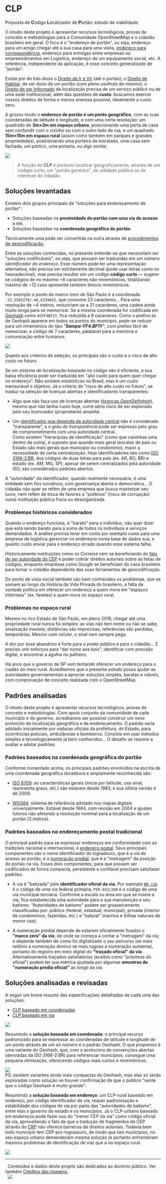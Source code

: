 # CLP

Proposta de **C**ódigo **L**ocalizador de **P**ortão:  estudo de viabilidade.

O intuito deste projeto é apresentar recursos tecnológicos, provas de conceito e metodologias para a Comunidade OpenStreetMap e o cidadão brasileiro em geral. O foco é o "endereço de portão", ou seja, endereço para um amigo chegar até a sua casa para uma visita, [endereço para correspondência](https://schema.org/PostalAddress), endereço para entregas entre empresas ou empreendimentos em Logística, endereço de um equipamento social, etc. A referência, independente da aplicação, é esse conceito generalizado de "portão".

Existe por de trás disso o [Direito de Ir e Vir](http://www.conteudojuridico.com.br/artigo,direito-de-ir-e-vir-na-sociedade-brasileira,53479.html) (até o portão); o [Direito de Habitar](https://pt.wikipedia.org/wiki/Direito_%C3%A0_moradia), de ser dono de um portão (com pleno usufruto do mesmo); o [Direito de ser Informado](https://pt.wikipedia.org/wiki/Direito_da_informa%C3%A7%C3%A3o#Direito_%C3%A0_informa%C3%A7%C3%A3o) da localização precisa de um serviço público ou de uma sede institucional; além das questões de **custo**: buscamos exercer nossos direitos de forma o menos onerosa possível, idealmente a custo zero.

A grosso modo o **endereço de portão é um ponto geográfico**, com as suas coordenadas de latitude e longitude, e com uma certa resolução: um quadrado de **3m×3m em espaço urbano**, posicionando uma porta de casa sem confundir com o vizinho ou com o outro lado da rua; e um quadrado **15m×15m em espaço rural** (assim como também em parques e grandes propriedades), posicionando uma porteira de estratada, uma casa sem fachada, um pórtico, uma portaria, ou algo similar.

![](assets/ilustra-escalas01.jpg)

> A função do **CLP** é portanto localizar geograficamente, através de um códigio curto, um "portão genérico", de utilidade pública ou de interesse do cidadão.

## Soluções levantadas

Existem dois grupos principais de "soluções para endereçamento de portão":
* Soluções baseadas na **proximidade do portão com uma via de acesso** a ele.
* Soluções baseadas na **coordenada geográfica do portão**.

Tecnicamente uma pode ser convertida na outra através de [procedimentos de geocodificação](https://en.wikipedia.org/wiki/Geocoding#Geocoding_process).

Entre as soluções conhecidas, no presente entende-se que necessitam ser "soluções codificáveis", ou seja, que possam ser traduzidas em um *número identificador do endereço*. Esse número pode ter uma representação alternativa, não precisa ser estritamente decimal (pode usar letras como no heaxadecimal), mas precisa resultar em um código **código curto** &mdash;  sugere-se códigios de no máximo ~6 caracteres não-mnemônicos, totalizando máximo de ~12 caso  apresente também blocos mnemônicos.

Por exemplo o ponto do marco-zero de São Paulo é a coordenada `-23,5503270/-46,6339431`, que consome 23 caracteres... Para uma resolução de ~4 metros, reduziriam-se a 21 caracteres, uma cadeia ainda muito longa para se memorizar. Se a mesma coordenada for codificada em [Geohash](https://en.wikipedia.org/wiki/Geohash) como `6GYF4BF1Y`, fica reduzida a 9 caracteres. Como o prefixo `6G` de Geohash aparece em todos os pontos do município, pode-se reduzir para um mnemônico do tipo _"**Sampa-YF4.BF1Y**"_, com prefixo fácil de memorizar, e código de 7 caracteres,  palatável para a memória e comunicação entre humanos.

![](assets/marcoZeroSP.png)

Quanto aos critérios de seleção, os principais são o custo e o risco de alto custo no futuro.

Se um  *sistema de localização baseada no código* não é eficiente, a sua  baixa eficiência pode ser traduzida em "alto custo para quem quer chegar no endereço". Não existem estatísticas no Brasil, mas é um custo mensurável e objetivo. Já o  critério de "risco de alto custo no futuro", se traduz na seleção de licenças abertas e identificadores transparentes:

* Algo que não faça uso de licenças abertas ([licenças _OpenDefinitoin_](https://opendefinition.org/od/2.0/pt-br/)), mesmo que não tenha custo hoje, corre sério risco de ser explorado pelo seu licenciador (proprietário) amanhã.

* Um [identificador que dependa de autoridade central](https://doi.org/10.5281/zenodo.159004) não é considerado "transparente", e o *grau de transparência* pode ser expresso pelo grau de comprometimento com uma autoridade central. <br/>Como existem "hierarquias de identificação" (como que caixinhas uma dentro da outra), é suposto que quando mais geral (escalas de país ou Estado são mais gerais que município ou condomínio), maior a necessidade de certa centralização. Hoje identificadores tais como [ISO 3166-2:BR](https://en.wikipedia.org/wiki/ISO_3166-2:BR), dos códigos de duas letras para país (ex. AR, BO, BR) e estado (ex. AM, MG, SP), apesar de serem centralizados pela autoridade ISO, são considerados padrões abertos.

A "autoridade" do identificador, quando realmente necessária, é uma entidade sem fins lucrativos, com governança aberta e democrática... O cidadão não quer se refém de uma empresa que busca maximizar seu lucro, nem refém de troca de favores a "políticos" (risco de corrupção)  numa instituição pública fraca ou desorganizada.

### Problemas históricos considerados

Quando o endereço funciona, é "barato" para o indivíduo, não quer dizer que está sendo barato para a soma de todos os indivíduos e serviços demandados. A análise precisa levar em conta por exemplo custa para uma empresa de logística gerenciar os endereços numa base de dados sua, e quanto custo enviar para o endereço errado quando esse sistema falha.

Historicamente instituições como os Correios vem se beneficiando do [fato de ser autoridade do CEP](https://pt.stackoverflow.com/a/63936/4186) e poder cobrar direitos autoriais sobre as listas de códigos, enquanto empresas como Google se beneficiam do caos brasileiro para tornar o cidadão dependente das suas ferramentas de geocodificação.

Do ponto de vista social também são bem conhecidos os problemas, que se somam ao longo da História da Vida Privada do brasilerio, a falta de vontade politica em oferecer um endereço a quem mora em "espaços informais" (ex. favelas) e quem mora no espaço rural.

### Problemas no espaço rural

Mesmo no rico Estado de São Paulo, em pleno 2018, chegar até uma propriedade rural nunca foi simples: as vias não tem nome ou não se sabe, sinalização inexiste; distâncias são imprecisas, referências são perdidas, temporárias. Mesmo com celular, o sinal nem sempre pega.

A dor por esse abandono  é forte para o poder público e para o cidadão... É preciso unir esforços para "dar nome aos bois", identificar com precisão digital, e encontrar a agulha no palheiro.

Há anos que o governo de SP vem tentando oferecer um endereço para o ciadão do meio rural. Acreditamos que o presente estudo possa ajudar as autoridades governamentais a apreciar soluções simples, baratas e viáveis, com  comprovação de conceito realizada com o OpenStreetMap.

## Padrões analisadas

O intuito deste projeto é apresentar recursos tecnológicos, provas de conceito e metodologias. Com apoio conjunto da  comunidade de cada município e do governo, acreditamos  ser possível construir um novo protocolo de localização geográfica e de endereçamento. O padrão seria adotado inicialmente por viaturas oficiais da prefeitura, do Estado, para ocorrências policiais, ambulâncias e bombeiros. Consiste em usar métodos simples e tecnologicamente já bem conhecidos... O desafio  se resume a avaliar e adotar padrões.

### Padrões baseados na coordenada geográfica do portão
Conforme comentado acima, os principais padrões envolvidos na escrita de uma coordenada geográfica duradoura e amplamente reconhecida são:

* [ISO 6709](https://en.wikipedia.org/wiki/ISO_6709): as características gerais (inicia por latitude, usa sinal, representa graus, etc.) são estáveis desde 1983, e sua última versão é de 2009.

* [WGS84](https://en.wikipedia.org/wiki/World_Geodetic_System): sistema de referência adotado nos mapas digitais universalmente. Estável desde 1984, com revisão em 2004 e ajustes futuros não afetando a resolução nominal para a localização de um portão (3 metros).

### Padrões baseados no endereçamento postal tradicional

O principal padrão para se expressar endereços em conformidade com as tradições nacional e internacional, é  [endereço postal](https://schema.org/PostalAddress). Seus principais componentes são o nome identificador do logradouro, que é a via de acesso ao portão, e a [numeração predial](https://en.wikipedia.org/wiki/House_numbering), que é a "metragem" da posição do portão na via. Esses dois componentes, para que possam ser codificados de forma compacta, persistente e confiável precisam satisfazer padrões:

* A  via é "batizada" pelo **identificador oficial da via**. Por exemplo [`BR-116`](https://pt.wikipedia.org/wiki/BR-116) é o código de uma via federal primária,  `PIR-033/260` é o código de uma  via municipal terciária. Conforme a escala ou área em que se insere a via, fica estabelecida uma autoridade para a sua manutenção e seu batismo. "Autoridades de batismo" podem ser grosseiramente classificadas por: pública (federal, estadual, municipal), privada (interior de condomínios,  fazendas, etc.) e "natural" (riachos e trilhas naturais de menor uso).

* A numeração predial depende de estarem oficialmente fixados o **"marco zero" da via**, de onde se começa a contar a "metragem" da via; e depende também de como foi digitalizado o seu percurso (se mais retilínio a numeração diminui se mais rugoso a numeração aumenta), portanto do registro em meio digital do **"traçado oficial" da via**. Alternativamente traçados satisfatórios (aceitos como "próximos do oficial") podem ter sua métrica ajustada por algumas **amostras de "numeração predia oficial"** ao longo da via.

## Soluções analisadas e revisadas

A seguir um breve resumo das especificações detalhadas de cada uma das soluções:
* [CLP baseado em coordenadas](spec-CLP-coord.md)
* [CLP baseado em via](spec-CLP-via.md)

![](assets/CLP-anatomia.png)

Resumindo a **solução baseada em coordenada**: o principal recurso padronizado para se expressar as coordenadas de latitude e longitude de um ponto através de um só número é o padrão Geohash. O que propomos é uma variante do Geohash, que, com o  acréscimo de convenções abertas (derivadas da ISO 3166-2:BR) para referenciar municípios, consegue uma pequena otimização, oferecendo códigos mais curtos e mnemônicos.

![](assets/CLP-resumo1-coord.png) <br/>PS: existem variantes ainda mais compactas do Geohash,  mas elas só serão exploradas como solução se houver confirmação de que o público "sente que o código Geohash é muito grande".

Resumindo a **solução baseada em endereço**: um CLP-rural baseado em endereço, por código identificador de via, requer padronização e estabilidade dos códigos de via por parte das "autoridades de batismo", entre elas o governo do estado e os municípios. Já o CLP-urbano baseado em endereços pode fazer uso do "menor CEP da via" como código oficial da via, aproveitando o fato de que a tradução de fragmentos de CEP através do [CRP](https://github.com/OSMBrasil/CRP) não oferece barreiras de direitos autoriais. Todavia bem todo município tem CEP-por-lograsouro, de modo que tais municípios, no seu espaço urbano demandariam mesma solução (e portanto enfrentariam mesmos problemas de identificação de via) que a no espaço rural.

![](assets/CLP-resumo2-vias.png)

------

&#160;&#160;Conteúdos e dados deste projeto são dedicados ao domínio público. Ver também [Créditos das imagens](assets/README.md#Imagens).   <br/>&#160;&#160;[![](assets/CC0-logo-200px.png) ](LICENSE.md)
